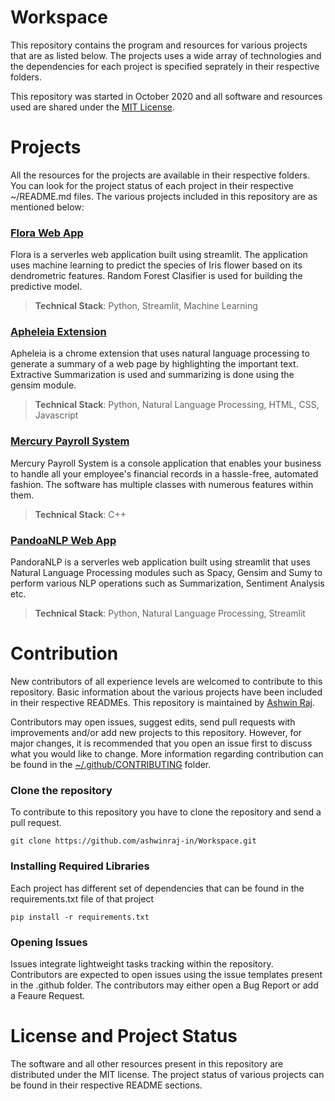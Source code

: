 # Workspace
This repository contains the program and resources for various projects that are as listed below. The projects uses a wide array of technologies and the dependencies for each project is specified seprately in their respective folders.

This repository was started in October 2020 and all software and resources used are shared under the [MIT License](https://github.com/ashwinraj-in/Workspace/blob/main/LICENSE).

# Projects
All the resources for the projects are available in their respective folders. You can look for the project status of each project in their respective ~/README.md files. The various projects included in this repository are as mentioned below:

### [Flora Web App](https://github.com/ashwinraj-in/Workspace/tree/main/FloraWebApp)
Flora is a serverles web application built using streamlit. The application uses machine learning to predict the species of Iris flower based on its dendrometric features. Random Forest Clasifier is used for building the predictive model.
> **Technical Stack**: Python, Streamlit, Machine Learning

### [Apheleia Extension](https://github.com/ashwinraj-in/Workspace/tree/main/ApheleiaExtension)
Apheleia is a chrome extension that uses natural language processing to generate a summary of a web page by highlighting the important text. Extractive Summarization is used and summarizing is done using the gensim module.
> **Technical Stack**: Python, Natural Language Processing, HTML, CSS, Javascript

### [Mercury Payroll System](https://github.com/ashwinraj-in/Workspace/tree/main/MercuryPayrollSystem)
Mercury Payroll System is a console application that enables your business to handle all your employee's financial records in a hassle-free, automated fashion. The software has multiple classes with numerous features within them.
> **Technical Stack**: C++

### [PandoaNLP Web App](https://github.com/ashwinraj-in/Workspace/tree/main/PandoraNLP)
PandoraNLP is a serverles web application built using streamlit that uses Natural Language Processing modules such as Spacy, Gensim and Sumy to perform various NLP operations such as Summarization, Sentiment Analysis etc.
> **Technical Stack**: Python, Natural Language Processing, Streamlit

# Contribution
New contributors of all experience levels are welcomed to contribute to this repository. Basic information about the various projects have been included in their respective READMEs. This repository is maintained by [Ashwin Raj](https://github.com/ashwinraj-in).

Contributors may open issues, suggest edits, send pull requests with improvements and/or add new projects to this repository. However, for major changes, it is recommended that you open an issue first to discuss what you would like to change. More information regarding contribution can be found in the [~/.github/CONTRIBUTING](https://github.com/ashwinraj-in/Workspace/tree/main/.github/CONTRIBUTING) folder.

### Clone the repository
To contribute to this repository you have to clone the repository and send a pull request.
```
git clone https://github.com/ashwinraj-in/Workspace.git
```
### Installing Required Libraries
Each project has different set of dependencies that can be found in the requirements.txt file of that project
```
pip install -r requirements.txt
```
### Opening Issues
Issues integrate lightweight tasks tracking within the repository. Contributors are expected to open issues using the issue templates present in the .github folder. The contributors may either open a Bug Report or add a Feaure Request.

# License and Project Status
The software and all other resources present in this repository are distributed under the MIT license. The project status of various projects can be found in their respective README sections.
